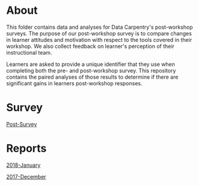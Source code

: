# About 
This folder contains data and analyses for Data Carpentry's post-workshop surveys. The purpose of our post-workshop survey is to compare changes in learner attitudes and motivation with respect to the tools covered in their workshop. We also collect feedback on learner's perception of their instructional team.

Learners are asked to provide a unique identifier that they use when completing both the pre- and post-workshop survey. This repository contains the paired analyses of those results to determine if there are significant gains in learners post-workshop responses.

# Survey
[Post-Survey](https://github.com/carpentries/assessment/blob/master/learner-assessment/surveys/dc_postsurvey_current.pdf)

# Reports
[2018-January](https://carpentries.github.io/assessment/learner-assessment/data-carpentry/postworkshop/2018-January/2018-January-post.html)

[2017-December](https://carpentries.github.io/assessment/learner-assessment/data-carpentry/postworkshop/2017-December/2017-December-post.html)


